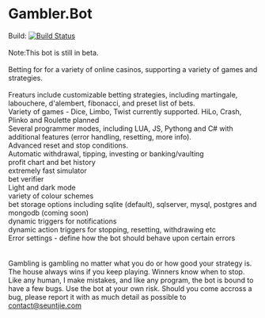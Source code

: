 Gambler.Bot
=======

Build: [![Build Status](https://eugenebotma.visualstudio.com/seuntjie900/_apis/build/status%2FSeuntjie900.Gambler.Bot?repoName=Seuntjie900%2FGambler.Bot&branchName=master&jobName=BuildJob)](https://eugenebotma.visualstudio.com/seuntjie900/_build/latest?definitionId=6&repoName=Seuntjie900%2FGambler.Bot&branchName=master)<br/>
<br/>
Note:This bot is still in beta.<br/>
<br/>
Betting for for a variety of online casinos, supporting a variety of games and strategies.<br/>
<br/>
Freaturs include customizable betting strategies, including martingale, labouchere, d'alembert, fibonacci, and preset list of bets.<br/>
Variety of games - Dice, Limbo, Twist currently supported. HiLo, Crash, Plinko and Roulette planned<br/>
Several programmer modes, including LUA, JS, Pythong and C# with additional features (error handling, resetting, more info).<br/>
Advanced reset and stop conditions.<br/>
Automatic withdrawal, tipping, investing or banking/vaulting<br/>
profit chart and bet history<br/>
extremely fast simulator<br/>
bet verifier<br/>
Light and dark mode<br/>
variety of colour schemes<br/>
bet storage options including sqlite (default), sqlserver, mysql, postgres and mongodb (coming soon)<br/>
dynamic triggers for notifications<br/>
dynamic action triggers for stopping, resetting, withdrawing etc<br/>
Error settings - define how the bot should behave upon certain errors<br/>
<br/>
<br/>
Gambling is gambling no matter what you do or how good your strategy is. The house always wins if you keep playing. Winners know when to stop.<br/>
Like any human, I make mistakes, and like any program, the bot is bound to have a few bugs. Use the bot at your own risk. Should you come accross a bug, please report it with as much detail as possible to contact@seuntjie.com